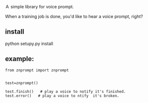 Ａ simple library for voice prompt.

When a training job is done, you'd like to hear a voice prompt, right?
## install

python setupy.py install 

## example:
```
from znprompt import znprompt


test=znprompt()  

test.finish()   # play a voice to notify it's finished.
test.error()   # play a voice to ntify  it's broken.
```
